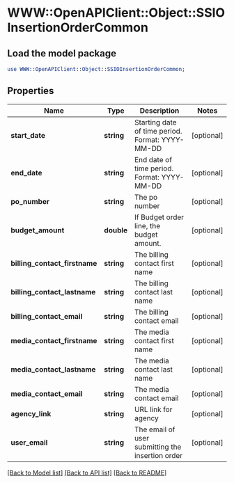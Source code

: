 # WWW::OpenAPIClient::Object::SSIOInsertionOrderCommon

## Load the model package
```perl
use WWW::OpenAPIClient::Object::SSIOInsertionOrderCommon;
```

## Properties
Name | Type | Description | Notes
------------ | ------------- | ------------- | -------------
**start_date** | **string** | Starting date of time period. Format: YYYY-MM-DD | [optional] 
**end_date** | **string** | End date of time period. Format: YYYY-MM-DD | [optional] 
**po_number** | **string** | The po number | [optional] 
**budget_amount** | **double** | If Budget order line, the budget amount. | [optional] 
**billing_contact_firstname** | **string** | The billing contact first name | [optional] 
**billing_contact_lastname** | **string** | The billing contact last name | [optional] 
**billing_contact_email** | **string** | The billing contact email | [optional] 
**media_contact_firstname** | **string** | The media contact first name | [optional] 
**media_contact_lastname** | **string** | The media contact last name | [optional] 
**media_contact_email** | **string** | The media contact email | [optional] 
**agency_link** | **string** | URL link for agency | [optional] 
**user_email** | **string** | The email of user submitting the insertion order | [optional] 

[[Back to Model list]](../README.md#documentation-for-models) [[Back to API list]](../README.md#documentation-for-api-endpoints) [[Back to README]](../README.md)


